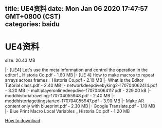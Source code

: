 
title: UE4资料
date: Mon Jan 06 2020 17:47:57 GMT+0800 (CST)    
categories: baidu
---

# UE4资料
size: 20.43 MB
 
 
|- [UE4] Let's use the meta information and control the operation in the editor! _ Historia Co.pdf - 1.60 MB
|- [UE 4] How to make macros to repeat arrays across frames _ Historia Co.pdf - 2.10 MB
|- What is the Editor Tutorial class.pdf - 2.40 MB
|- networkdeepdivebyking2-170704062414.pdf - 3.20 MB
|- multiplayeronlinedeepdive-170704064117.pdf - 229.00 kB
|- moddhistoriatraveling-170704055948.pdf - 2.40 MB
|- moddhistoriagettingstarted-170704055947.pdf - 3.90 MB
|- Make AR content only with blueprint.pdf - 2.30 MB
|- Google Translate.pdf - 1.10 MB
|- Blue Print Macro Local Variables _ Historia Co.pdf - 1.20 MB

[How to download](https://bpcam.bemobtrk.com/go/2ceec3aa-1ca2-46d6-b9ff-aaa5c184517c?jno=2574)